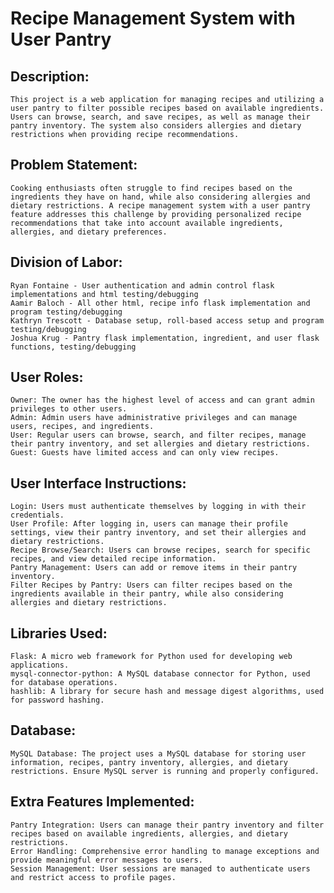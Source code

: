 # Recipe Management System with User Pantry

## Description:
    This project is a web application for managing recipes and utilizing a user pantry to filter possible recipes based on available ingredients. Users can browse, search, and save recipes, as well as manage their pantry inventory. The system also considers allergies and dietary restrictions when providing recipe recommendations.

## Problem Statement:
    Cooking enthusiasts often struggle to find recipes based on the ingredients they have on hand, while also considering allergies and dietary restrictions. A recipe management system with a user pantry feature addresses this challenge by providing personalized recipe recommendations that take into account available ingredients, allergies, and dietary preferences.

## Division of Labor:
    Ryan Fontaine - User authentication and admin control flask implementations and html testing/debugging 
    Aamir Baloch - All other html, recipe info flask implementation and program testing/debugging
    Kathryn Trescott - Database setup, roll-based access setup and program testing/debugging
    Joshua Krug - Pantry flask implementation, ingredient, and user flask functions, testing/debugging
    
## User Roles:
    Owner: The owner has the highest level of access and can grant admin privileges to other users.
    Admin: Admin users have administrative privileges and can manage users, recipes, and ingredients.
    User: Regular users can browse, search, and filter recipes, manage their pantry inventory, and set allergies and dietary restrictions.
    Guest: Guests have limited access and can only view recipes.
    
## User Interface Instructions:
    Login: Users must authenticate themselves by logging in with their credentials.
    User Profile: After logging in, users can manage their profile settings, view their pantry inventory, and set their allergies and dietary restrictions.
    Recipe Browse/Search: Users can browse recipes, search for specific recipes, and view detailed recipe information.
    Pantry Management: Users can add or remove items in their pantry inventory.
    Filter Recipes by Pantry: Users can filter recipes based on the ingredients available in their pantry, while also considering allergies and dietary restrictions.

## Libraries Used:
    Flask: A micro web framework for Python used for developing web applications.
    mysql-connector-python: A MySQL database connector for Python, used for database operations.
    hashlib: A library for secure hash and message digest algorithms, used for password hashing.

## Database:
    MySQL Database: The project uses a MySQL database for storing user information, recipes, pantry inventory, allergies, and dietary restrictions. Ensure MySQL server is running and properly configured.

## Extra Features Implemented:
    Pantry Integration: Users can manage their pantry inventory and filter recipes based on available ingredients, allergies, and dietary restrictions.
    Error Handling: Comprehensive error handling to manage exceptions and provide meaningful error messages to users.
    Session Management: User sessions are managed to authenticate users and restrict access to profile pages.
